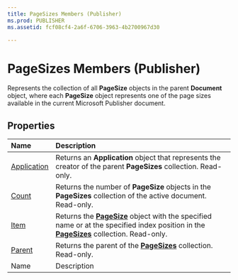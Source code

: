 ```yaml
---
title: PageSizes Members (Publisher)
ms.prod: PUBLISHER
ms.assetid: fcf08cf4-2a6f-6706-3963-4b2700967d30

---
```



# PageSizes Members (Publisher)
Represents the collection of all  **PageSize** objects in the parent **Document** object, where each **PageSize** object represents one of the page sizes available in the current Microsoft Publisher document.

## Properties



|**Name**|**Description**|
|:-----|:-----|
| [Application](pagesizes.application-property-publisher.md)|Returns an  **Application** object that represents the creator of the parent **PageSizes** collection. Read-only.|
| [Count](pagesizes.count-property-publisher.md)|Returns the number of  **PageSize** objects in the **PageSizes** collection of the active document. Read-only.|
| [Item](pagesizes.item-property-publisher.md)|Returns the  **[PageSize](pagesize-object-publisher.md)** object with the specified name or at the specified index position in the **[PageSizes](pagesizes-object-publisher.md)** collection. Read-only.|
| [Parent](pagesizes.parent-property-publisher.md)|Returns the parent of the  **[PageSizes](pagesizes-object-publisher.md)** collection. Read-only.|
|Name|Description|

